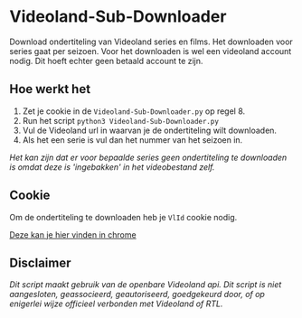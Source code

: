 # Videoland-Sub-Downloader
Download ondertiteling van Videoland series en films. Het downloaden voor series gaat per seizoen.
Voor het downloaden is wel een videoland account nodig. Dit hoeft echter geen betaald account te zijn.


## Hoe werkt het
1. Zet je cookie in de `Videoland-Sub-Downloader.py` op regel 8.
2. Run het script `python3 Videoland-Sub-Downloader.py`
3. Vul de Videoland url in waarvan je de ondertiteling wilt downloaden.
4. Als het een serie is vul dan het nummer van het seizoen in.


*Het kan zijn dat er voor bepaalde series geen ondertiteling te downloaden is omdat deze is 'ingebakken' in het videobestand zelf.*

## Cookie
Om de ondertiteling te downloaden heb je `VlId` cookie nodig.

[Deze kan je hier vinden in chrome](https://thisinterestsme.com/modifying-cookies-developer-tools/)



## Disclaimer
*Dit script maakt gebruik van de openbare Videoland api. Dit script is niet aangesloten, geassocieerd, geautoriseerd, goedgekeurd door, of op enigerlei wijze officieel verbonden met Videoland of RTL.*
